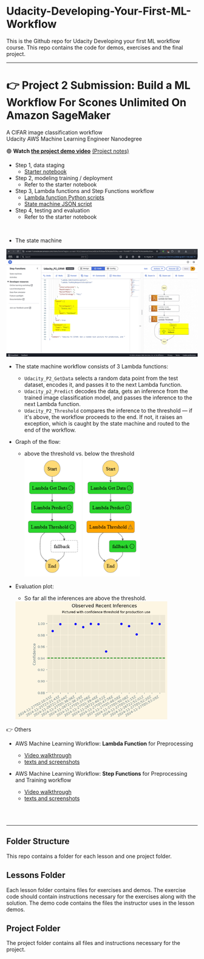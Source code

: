 # Udacity-Developing-Your-First-ML-Workflow
This is the Github repo for Udacity Developing your first ML workflow course. This repo contains the code for demos, exercises and the final project.  

---  

# **👉 Project 2 Submission: Build a ML Workflow For Scones Unlimited On Amazon SageMaker**  

A CIFAR image classification workflow   
Udacity AWS Machine Learning Engineer Nanodegree    

🟢 **Watch [the project demo video](https://youtu.be/TxnJmCHKoqY)** [(Project notes)](https://docs.google.com/document/d/1FqwqBpwTXh0J3NofO0v3uxq15RGns1Gd_ukteuP827A)      

* Step 1, data staging  
    * [Starter notebook](https://github.com/nov05/udacity-nd009t-C2-Developing-ML-Workflow/blob/master/project/starter.ipynb) 
* Step 2, modeling training / deployment
    * Refer to the starter notebook   
* Step 3, Lambda functions and Step Functions workflow
    * [Lambda function Python scripts](https://github.com/nov05/udacity-nd009t-C2-Developing-ML-Workflow/blob/master/project/lambda.py)    
    * [State machine JSON script](https://github.com/nov05/udacity-nd009t-C2-Developing-ML-Workflow/blob/master/project/Udacity_P2_CIFAR.json) 
* Step 4, testing and evaluation
    * Refer to the starter notebook
    
<br>  

* The state machine  
<img src="https://raw.githubusercontent.com/nov05/pictures/refs/heads/master/Udacity/20241119_aws-mle-nanodegree/2024-11-26%2020_20_29-Settings.jpg" width=600>  

* The state machine workflow consists of 3 Lambda functions: 
    * `Udacity_P2_GetData` selects a random data point from the test dataset, encodes it, and passes it to the next Lambda function.
    * `Udacity_p2_Predict` decodes the data, gets an inference from the trained image classification model, and passes the inference to the next Lambda function.  
    * `Udacity_P2_Threshold` compares the inference to the threshold — if it's above, the workflow proceeds to the end. If not, it raises an exception, which is caught by the state machine and routed to the end of the workflow.   

* Graph of the flow: 
    * above the threshold vs. below the threshold  
    <img src="https://raw.githubusercontent.com/nov05/pictures/refs/heads/master/Udacity/20241119_aws-mle-nanodegree/stepfunctions_graph%20(1).png" width=150> <img src="https://raw.githubusercontent.com/nov05/pictures/refs/heads/master/Udacity/20241119_aws-mle-nanodegree/stepfunctions_graph.png" width=150>

* Evaluation plot:
    * So far all the inferences are above the threshold.  
    <img src="https://raw.githubusercontent.com/nov05/pictures/refs/heads/master/Udacity/20241119_aws-mle-nanodegree/output.png" width=400>

👉 Others

* AWS Machine Learning Workflow: **Lambda Function** for Preprocessing  
    * [Video walkthrough](https://youtu.be/IFAxlL1ntb8)  
    * [texts and screenshots](https://docs.google.com/document/d/1UIvKF1TWEuyh_h8WI-ciNGdwTzQOp5fpOMSAf22Truo)     

* AWS Machine Learning Workflow: **Step Functions** for Preprocessing and Training workflow
    * [Video walkthrough](https://youtu.be/6iYb4k1OQqE)  
    * [texts and screenshots](https://docs.google.com/document/d/1Um47l8guJbz3r_OnQyV1aTgI_93fkWcyiUI3xig-cmQ)  
  
<br>
<br>  
 
---  

## Folder Structure
This repo contains a folder for each lesson and one project folder.

## Lessons Folder
Each lesson folder contains files for exercises and demos. The exercise code should contain instructions necessary for the exercises along with the solution. The demo code contains the files the instructor uses in the lesson demos.

## Project Folder
The project folder contains all files and instructions necessary for the project.
